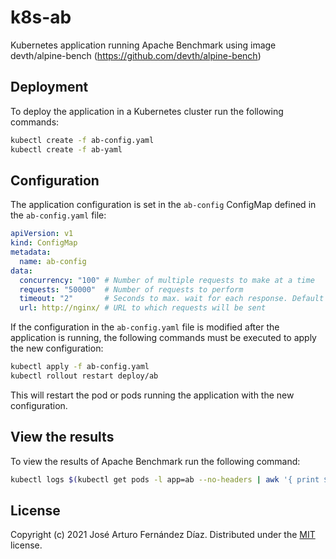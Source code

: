 # k8s-ab

Kubernetes application running Apache Benchmark using image devth/alpine-bench (https://github.com/devth/alpine-bench)

## Deployment

To deploy the application in a Kubernetes cluster run the following commands:

```bash
kubectl create -f ab-config.yaml
kubectl create -f ab-yaml
```
## Configuration

The application configuration is set in the `ab-config` ConfigMap defined in the `ab-config.yaml` file:

```yaml
apiVersion: v1
kind: ConfigMap
metadata:
  name: ab-config
data:
  concurrency: "100" # Number of multiple requests to make at a time
  requests: "50000"  # Number of requests to perform
  timeout: "2"       # Seconds to max. wait for each response. Default is 30 seconds.
  url: http://nginx/ # URL to which requests will be sent
```

If the configuration in the `ab-config.yaml` file is modified after the application is running, the following commands must be executed to apply the new configuration:

```bash
kubectl apply -f ab-config.yaml
kubectl rollout restart deploy/ab
```

This will restart the pod or pods running the application with the new configuration.

## View the results

To view the results of Apache Benchmark run the following command:

```bash
kubectl logs $(kubectl get pods -l app=ab --no-headers | awk '{ print $1 }' | head -n 1)
```

## License

Copyright (c) 2021 José Arturo Fernández Díaz. Distributed under the [MIT](https://opensource.org/licenses/MIT) license.

